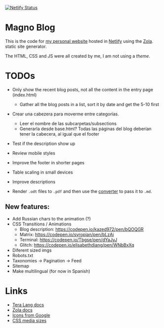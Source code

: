 [![Netlify Status](https://api.netlify.com/api/v1/badges/f5780fca-8fa1-4eb6-a8ff-1d8ca6821311/deploy-status)](https://app.netlify.com/sites/magnoblog/deploys)

# Magno Blog
This is the code for [my personal website](https://magnoblog.netlify.com) hosted
in [Netlify](https://netlify.com) using the [Zola](https://www.getzola.org).
static site generator.

The HTML, CSS and JS were all created by me, I am not using a _theme_.

# TODOs
- Only show the recent blog posts, not all the content in the entry page (index.html)
  - Gather all the blog posts in a list, sort it by date and get the 5-10 first

- Crear una cabezera para moverme entre categorías.
  - Leer el nombre de las subcarpetas/subsections
  - Generarla desde base.html? Todas las páginas del blog deberían tener la cabecera, al igual que el footer

- Test if the description show up
- Review mobile styles
- Improve the footer in shorter pages
- Table scaling in small devices

- Improve descriptions
- Render `.odt` files to `.pdf` and then use the [converter](https://pdf2md.morethan.io)
  to pass it to `.md`.

## New features:
- Add Russian chars to the animation (?)
- CSS Transitions / Animations
  - Blog description: <https://codepen.io/kazed972/pen/bQOQGR>
  - Matrix: <https://codepen.io/syropian/pen/bLzAi>
  - Terminal: <https://codepen.io/Tbgse/pen/dYaJyJ>
  - Glitch: <https://codepen.io/elisabethdiang/pen/WNbBxXq>
- Diferent sized imgs
- Robots.txt
- Taxonomies -> Pagination -> Feed
- Sitemap
- Make multilingual (for now in Spanish)

# Links
- [Tera Lang docs](https://tera.netlify.app/docs/)
- [Zola docs](https://www.getzola.org/documentation/getting-started/overview/)
- [Icons from Google](https://fonts.google.com/icons)
- [CSS media sizes](https://stackoverflow.com/questions/25211090/how-to-auto-adjust-the-div-size-for-all-mobile-tablet-display-formats)
